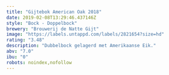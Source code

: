 ```yaml
---
title: "Gijtebok American Oak 2018"
date: 2019-02-08T13:29:46.437146Z
style: "Bock - Doppelbock"
brewery: "Brouwerij de Natte Gijt"
image: "https://labels.untappd.com/labels/2821654?size=hd"
rating: "3.48"
description: "Dubbelbock gelagerd met Amerikaanse Eik."
abv: "7.0"
ibu: "0"
robots: noindex,nofollow
---
```

